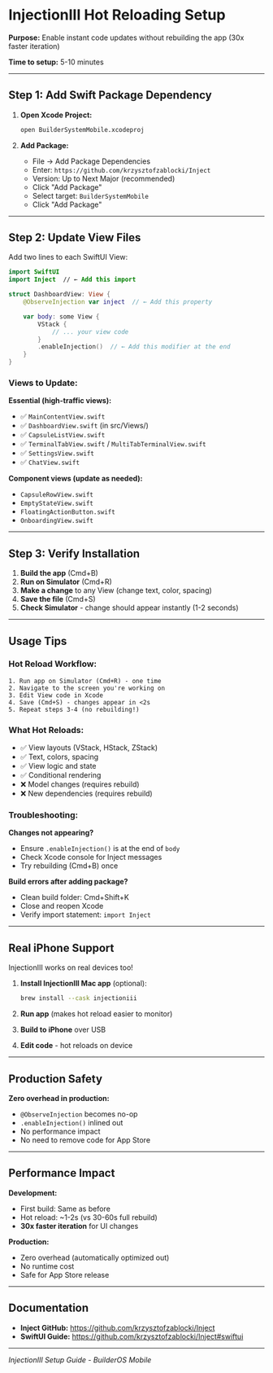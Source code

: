 # InjectionIII Hot Reloading Setup

**Purpose:** Enable instant code updates without rebuilding the app (30x faster iteration)

**Time to setup:** 5-10 minutes

---

## Step 1: Add Swift Package Dependency

1. **Open Xcode Project:**
   ```bash
   open BuilderSystemMobile.xcodeproj
   ```

2. **Add Package:**
   - File → Add Package Dependencies
   - Enter: `https://github.com/krzysztofzablocki/Inject`
   - Version: Up to Next Major (recommended)
   - Click "Add Package"
   - Select target: `BuilderSystemMobile`
   - Click "Add Package"

---

## Step 2: Update View Files

Add two lines to each SwiftUI View:

```swift
import SwiftUI
import Inject  // ← Add this import

struct DashboardView: View {
    @ObserveInjection var inject  // ← Add this property

    var body: some View {
        VStack {
            // ... your view code
        }
        .enableInjection()  // ← Add this modifier at the end
    }
}
```

### Views to Update:

**Essential (high-traffic views):**
- ✅ `MainContentView.swift`
- ✅ `DashboardView.swift` (in src/Views/)
- ✅ `CapsuleListView.swift`
- ✅ `TerminalTabView.swift` / `MultiTabTerminalView.swift`
- ✅ `SettingsView.swift`
- ✅ `ChatView.swift`

**Component views (update as needed):**
- `CapsuleRowView.swift`
- `EmptyStateView.swift`
- `FloatingActionButton.swift`
- `OnboardingView.swift`

---

## Step 3: Verify Installation

1. **Build the app** (Cmd+B)
2. **Run on Simulator** (Cmd+R)
3. **Make a change** to any View (change text, color, spacing)
4. **Save the file** (Cmd+S)
5. **Check Simulator** - change should appear instantly (1-2 seconds)

---

## Usage Tips

### Hot Reload Workflow:

```
1. Run app on Simulator (Cmd+R) - one time
2. Navigate to the screen you're working on
3. Edit View code in Xcode
4. Save (Cmd+S) - changes appear in <2s
5. Repeat steps 3-4 (no rebuilding!)
```

### What Hot Reloads:
- ✅ View layouts (VStack, HStack, ZStack)
- ✅ Text, colors, spacing
- ✅ View logic and state
- ✅ Conditional rendering
- ❌ Model changes (requires rebuild)
- ❌ New dependencies (requires rebuild)

### Troubleshooting:

**Changes not appearing?**
- Ensure `.enableInjection()` is at the end of `body`
- Check Xcode console for Inject messages
- Try rebuilding (Cmd+B) once

**Build errors after adding package?**
- Clean build folder: Cmd+Shift+K
- Close and reopen Xcode
- Verify import statement: `import Inject`

---

## Real iPhone Support

InjectionIII works on real devices too!

1. **Install InjectionIII Mac app** (optional):
   ```bash
   brew install --cask injectioniii
   ```

2. **Run app** (makes hot reload easier to monitor)

3. **Build to iPhone** over USB

4. **Edit code** - hot reloads on device

---

## Production Safety

**Zero overhead in production:**
- `@ObserveInjection` becomes no-op
- `.enableInjection()` inlined out
- No performance impact
- No need to remove code for App Store

---

## Performance Impact

**Development:**
- First build: Same as before
- Hot reload: ~1-2s (vs 30-60s full rebuild)
- **30x faster iteration** for UI changes

**Production:**
- Zero overhead (automatically optimized out)
- No runtime cost
- Safe for App Store release

---

## Documentation

- **Inject GitHub:** https://github.com/krzysztofzablocki/Inject
- **SwiftUI Guide:** https://github.com/krzysztofzablocki/Inject#swiftui

---

*InjectionIII Setup Guide - BuilderOS Mobile*
